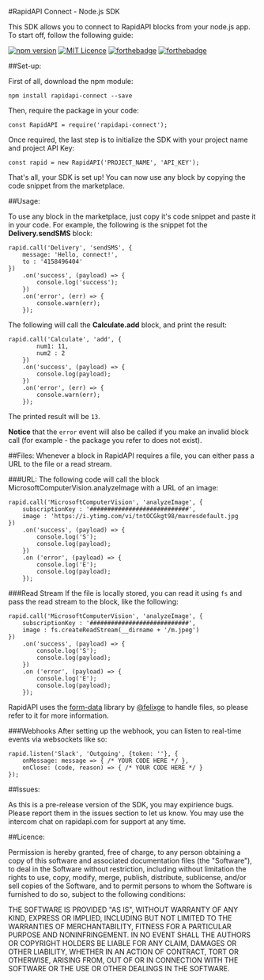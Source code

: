 #RapidAPI Connect - Node.js SDK

This SDK allows you to connect to RapidAPI blocks from your node.js app. To start off, follow the following guide:

[![npm version](https://badge.fury.io/js/rapidapi-connect.svg)](https://badge.fury.io/js/rapidapi-connect)
[![MIT Licence](https://badges.frapsoft.com/os/mit/mit.png?v=103)](https://opensource.org/licenses/mit-license.php)
[![forthebadge](http://forthebadge.com/images/badges/built-by-developers.svg)](http://forthebadge.com)
[![forthebadge](http://forthebadge.com/images/badges/uses-js.svg)](http://forthebadge.com)

##Set-up:

First of all, download the npm module:

    npm install rapidapi-connect --save

Then, require the package in your code:

    const RapidAPI = require('rapidapi-connect');

Once required, the last step is to initialize the SDK with your project name and project API Key:

    const rapid = new RapidAPI('PROJECT_NAME', 'API_KEY');

That's all, your SDK is set up! You can now use any block by copying the code snippet from the marketplace.

##Usage:

To use any block in the marketplace, just copy it's code snippet and paste it in your code. For example, the following is the snippet fot the **Delivery.sendSMS** block:

    rapid.call('Delivery', 'sendSMS', {
        message: 'Hello, connect!',
        to : '4158496404'
    })
        .on('success', (payload) => {
            console.log('success');
        })
        .on('error', (err) => {
            console.warn(err);
        });

The following will call the **Calculate.add** block, and print the result:

    rapid.call('Calculate', 'add', {
            num1: 11,
            num2 : 2
        })
        .on('success', (payload) => {
            console.log(payload);
        })
        .on('error', (err) => {
            console.warn(err);
        });

The printed result will be `13`.

**Notice** that the `error` event will also be called if you make an invalid block call (for example - the package you refer to does not exist).

##Files:
Whenever a block in RapidAPI requires a file, you can either pass a URL to the file or a read stream.

###URL:
The following code will call the block MicrosoftComputerVision.analyzeImage with a URL of an image:

```
rapid.call('MicrosoftComputerVision', 'analyzeImage', {
    subscriptionKey : '############################',
    image : 'https://i.ytimg.com/vi/tntOCGkgt98/maxresdefault.jpg
})
    .on('success', (payload) => {
        console.log('S');
        console.log(payload);
    })
    .on ('error', (payload) => {
        console.log('E');
        console.log(payload);
    });
```

###Read Stream
If the file is locally stored, you can read it using `fs` and pass the read stream to the block, like the following:
```
rapid.call('MicrosoftComputerVision', 'analyzeImage', {
    subscriptionKey : '############################',
    image : fs.createReadStream(__dirname + '/m.jpeg')
})
    .on('success', (payload) => {
        console.log('S');
        console.log(payload);
    })
    .on ('error', (payload) => {
        console.log('E');
        console.log(payload);
    });
```

RapidAPI uses the [form-data](https://github.com/form-data/form-data) library by [@felixge](https://github.com/felixge) to handle files, so please refer to it for more information.


###Webhooks
After setting up the webhook, you can listen to real-time events via websockets like so:

```
rapid.listen('Slack', 'Outgoing', {token: ''}, {
    onMessage: message => { /* YOUR CODE HERE */ },
    onClose: (code, reason) => { /* YOUR CODE HERE */ }
});
```
##Issues:

As this is a pre-release version of the SDK, you may expirience bugs. Please report them in the issues section to let us know. You may use the intercom chat on rapidapi.com for support at any time.

##Licence:

Permission is hereby granted, free of charge, to any person obtaining a copy of this software and associated documentation files (the "Software"), to deal in the Software without restriction, including without limitation the rights to use, copy, modify, merge, publish, distribute, sublicense, and/or sell copies of the Software, and to permit persons to whom the Software is furnished to do so, subject to the following conditions:

THE SOFTWARE IS PROVIDED "AS IS", WITHOUT WARRANTY OF ANY KIND, EXPRESS OR IMPLIED, INCLUDING BUT NOT LIMITED TO THE WARRANTIES OF MERCHANTABILITY, FITNESS FOR A PARTICULAR PURPOSE AND NONINFRINGEMENT. IN NO EVENT SHALL THE AUTHORS OR COPYRIGHT HOLDERS BE LIABLE FOR ANY CLAIM, DAMAGES OR OTHER LIABILITY, WHETHER IN AN ACTION OF CONTRACT, TORT OR OTHERWISE, ARISING FROM, OUT OF OR IN CONNECTION WITH THE SOFTWARE OR THE USE OR OTHER DEALINGS IN THE SOFTWARE.

